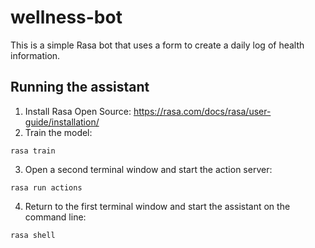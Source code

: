 # wellness-bot
This is a simple Rasa bot that uses a form to create a daily log of health information.

## Running the assistant
1. Install Rasa Open Source: https://rasa.com/docs/rasa/user-guide/installation/
2. Train the model:

``rasa train``

3. Open a second terminal window and start the action server:

``rasa run actions``

4. Return to the first terminal window and start the assistant on the command line:

``rasa shell``
